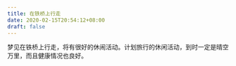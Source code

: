 ```yaml
---
title: 在铁桥上行走
date: 2020-02-15T20:54:12+08:00
draft: false
---
```


梦见在铁桥上行走，将有很好的休闹活动。计划旅行的休闲活动，到时一定是晴空万里，而且健康情况也良好。